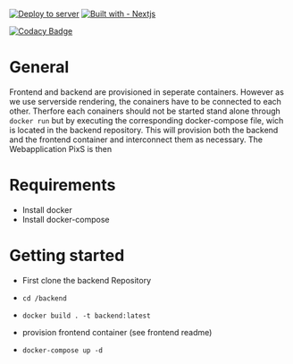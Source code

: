[![Deploy to server](https://github.com/se-pixs/backend/actions/workflows/deploy.yml/badge.svg)](https://github.com/se-pixs/backend/actions/workflows/deploy.yml)
[![Built with - Nextjs](https://img.shields.io/badge/Built_with-Django-214A23.svg?style=flat&logo=django)](https://www.djangoproject.com/)

[![Codacy Badge](https://app.codacy.com/project/badge/Grade/ca43abfa3f7d45e28efdfce1b7dcc1fa)](https://www.codacy.com/gh/se-pixs/backend/dashboard?utm_source=github.com&amp;utm_medium=referral&amp;utm_content=se-pixs/backend&amp;utm_campaign=Badge_Grade)

# General
Frontend and backend are provisioned in seperate containers. However as we use serverside rendering, the conainers have to be connected to each other. Therfore each conainers should not be started stand alone through 
```docker run``` but by executing the corresponding docker-compose file, wich is located in the backend repository. This will provision both the backend and the frontend container and interconnect them as necessary.
The Webapplication PixS is then 

# Requirements
- Install docker
- Install docker-compose

# Getting started

- First clone the backend Repository
-   ```shell
    cd /backend
    ```

-   ```shell
    docker build . -t backend:latest
    ```
- provision frontend container (see frontend readme)
-   ```shell
    docker-compose up -d
    ```
